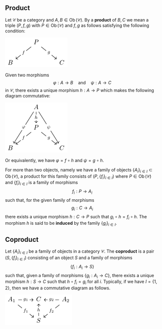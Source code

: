 ## Product

Let $\mathcal{C}$ be a category and $A,B \in \operatorname{Ob}(\mathcal{C})$. By a **product** of $B,C$ we mean a triple $(P,f,g)$ with $P \in \operatorname{Ob}(\mathcal{C})$ and $f,g$ as follows satisfying the following condition:

![diagram-000001](img/diagram-000001.png)

Given two morphisms
$$
\varphi: A \to B \quad \text{and} \quad \psi: A \to C
$$
in $\mathcal{C}$, there exists a unique morphism $h: A \to P$ which makes the following diagram commutative:

![diagram-000001](img/diagram-000002.png)

Or equivalently, we have $\varphi=f \circ h$ and $\psi = g \circ h$.

For more than two objects, namely we have a family of objects $\{A_i\}_{i \in I}\subset\operatorname{Ob}(\mathcal{C})$, a product for this family consists of $(P,\{f_i\}_{i\in{I}})$ where $P \in \operatorname{Ob}(\mathcal{C})$ and $\{f_i\}_{i\in{I}}$ is a family of morphisms
$$
f_i:P \to A_i
$$
such that, for the given family of morphisms
$$
g_i:C \to A_i
$$
there exists a unique morphism $h: C \to P$ such that $g_i \circ h = f_i \circ h$. The morphism $h$ is said to be **induced** by the family $\{g_i\}_{i \in I}$.

## Coproduct

Let $\{A_i\}_{i\in{I}}$ be a family of objects in a category $\mathcal{C}$. The **coproduct** is a pair $(S,\{f_i\}_{i \in I})$ consisting of an object $S$ and a family of morphisms
$$
\{f_i:A_i \to S\}
$$
such that, given a family of morphisms $\{g_i:A_i \to C\}$, there exists a unique morphism $h: S \to C$ such that $h \circ f_i=g_i$ for all $i$. Typically, if we have $I=\{1,2\}$, then we have a commutative diagram as follows.

![diagram-000001](img/diagram-000003.png)